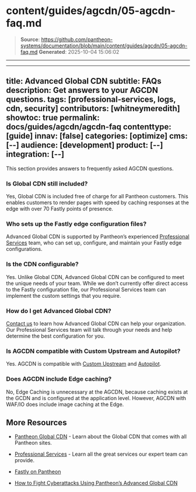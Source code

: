 # content/guides/agcdn/05-agcdn-faq.md

> **Source**: https://github.com/pantheon-systems/documentation/blob/main/content/guides/agcdn/05-agcdn-faq.md
> **Generated**: 2025-10-04 15:06:02

---

---
title: Advanced Global CDN
subtitle: FAQs
description: Get answers to your AGCDN questions.
tags: [professional-services, logs, cdn, security]
contributors: [whitneymeredith]
showtoc: true
permalink: docs/guides/agcdn/agcdn-faq
contenttype: [guide]
innav: [false]
categories: [optimize]
cms: [--]
audience: [development]
product: [--]
integration: [--]
---

This section provides answers to frequently asked AGCDN questions.

### Is Global CDN still included?

Yes, Global CDN is included free of charge for all Pantheon customers. This enables customers to render pages with speed by caching responses at the edge with over 70 Fastly points of presence.

### Who sets up the Fastly edge configuration files?

Advanced Global CDN is supported by Pantheon’s experienced [Professional Services](/guides/professional-services) team, who can set up, configure, and maintain your Fastly edge configurations.

### Is the CDN configurable?

Yes. Unlike Global CDN, Advanced Global CDN can be configured to meet the unique needs of your team. While we don’t currently offer direct access to the Fastly configuration file, our Professional Services team can implement the custom settings that you require.

### How do I get Advanced Global CDN?

[Contact us](https://pantheon.io/contact?docs) to learn how Advanced Global CDN can help your organization. Our Professional Services team will talk through your needs and help determine the best configuration for you.

### Is AGCDN compatible with Custom Upstream and Autopilot?

Yes. AGCDN is compatible with [Custom Upstream](/guides/custom-upstream) and [Autopilot](/guides/autopilot).

### Does AGCDN include Edge caching?

No, Edge Caching is unnecessary at the AGCDN, because caching exists at the GCDN and is configured at the application level. However, AGCDN with WAF/IO does include image caching at the Edge.

## More Resources

- [Pantheon Global CDN](/guides/global-cdn) - Learn about the Global CDN that comes with all Pantheon sites.

- [Professional Services](/guides/professional-services) - Learn all the great services our expert team can provide.

- [Fastly on Pantheon](/guides/fastly-pantheon)

- [How to Fight Cyberattacks Using Pantheon’s Advanced Global CDN](https://pantheon.io/blog/fight-cyberattacks-advanced-global-cdn)

